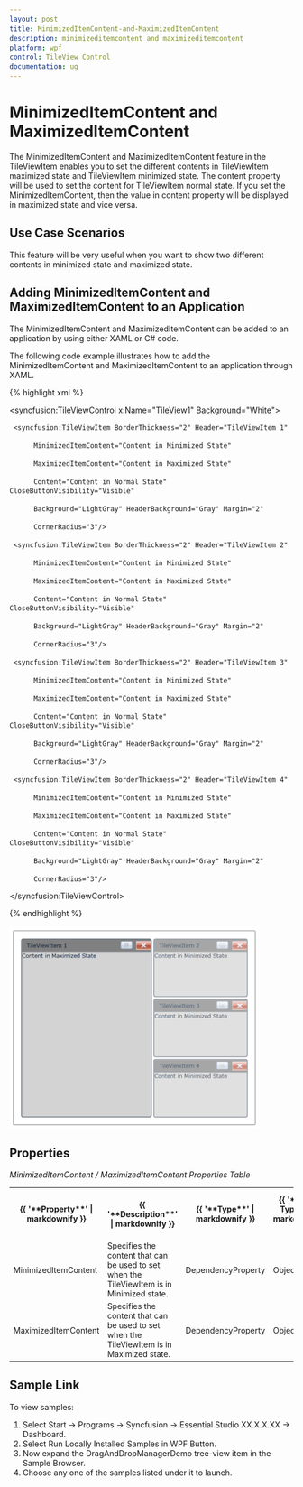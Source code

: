 ```yaml
---
layout: post
title: MinimizedItemContent-and-MaximizedItemContent
description: minimizeditemcontent and maximizeditemcontent
platform: wpf
control: TileView Control
documentation: ug
---
```


# MinimizedItemContent and MaximizedItemContent

The MinimizedItemContent and MaximizedItemContent feature in the TileViewItem enables you to set the different contents in TileViewItem maximized state and TileViewItem minimized state. The content property will be used to set the content for TileViewItem normal state. If you set the MinimizedItemContent, then the value in content property will be displayed in maximized state and vice versa.

## Use Case Scenarios

This feature will be very useful when you want to show two different contents in minimized state and maximized state.

## Adding MinimizedItemContent and MaximizedItemContent to an Application 

The MinimizedItemContent and MaximizedItemContent can be added to an application by using either XAML or C# code.

The following code example illustrates how to add the MinimizedItemContent and MaximizedItemContent to an application through XAML.


{% highlight xml %}



<syncfusion:TileViewControl x:Name="TileView1" Background="White">

     <syncfusion:TileViewItem BorderThickness="2" Header="TileViewItem 1" 

          MinimizedItemContent="Content in Minimized State" 

          MaximizedItemContent="Content in Maximized State"

          Content="Content in Normal State" CloseButtonVisibility="Visible" 

          Background="LightGray" HeaderBackground="Gray" Margin="2" 

          CornerRadius="3"/>

     <syncfusion:TileViewItem BorderThickness="2" Header="TileViewItem 2" 

          MinimizedItemContent="Content in Minimized State" 

          MaximizedItemContent="Content in Maximized State"

          Content="Content in Normal State" CloseButtonVisibility="Visible" 

          Background="LightGray" HeaderBackground="Gray" Margin="2" 

          CornerRadius="3"/>

     <syncfusion:TileViewItem BorderThickness="2" Header="TileViewItem 3" 

          MinimizedItemContent="Content in Minimized State" 

          MaximizedItemContent="Content in Maximized State"

          Content="Content in Normal State" CloseButtonVisibility="Visible" 

          Background="LightGray" HeaderBackground="Gray" Margin="2" 

          CornerRadius="3"/>

     <syncfusion:TileViewItem BorderThickness="2" Header="TileViewItem 4" 

          MinimizedItemContent="Content in Minimized State" 

          MaximizedItemContent="Content in Maximized State"

          Content="Content in Normal State" CloseButtonVisibility="Visible" 

          Background="LightGray" HeaderBackground="Gray" Margin="2" 

          CornerRadius="3"/>

</syncfusion:TileViewControl>

{% endhighlight %}



![](MinimizedItemContent-and-MaximizedItemContent_images/MinimizedItemContent-and-MaximizedItemContent_img1.png)





## Properties

_MinimizedItemContent / MaximizedItemContent Properties Table_

<table>
<tr>
<th>
{{ '**Property**' | markdownify }} </th><th>
{{ '**Description**' | markdownify }} </th><th>
{{ '**Type**' | markdownify }} </th><th>
{{ '**Data Type**' | markdownify }} </th><th>
{{ '**Reference links**' | markdownify }} </th></tr>
<tr>
<td>
MinimizedItemContent</td><td>
Specifies the content that can be used to set when the TileViewItem is in Minimized state.</td><td>
DependencyProperty</td><td>
Object</td><td>
</td></tr>
<tr>
<td>
MaximizedItemContent </td><td>
Specifies the content that can be used to set when the TileViewItem is in Maximized state.</td><td>
DependencyProperty</td><td>
Object</td><td>
</td></tr>
</table>


## Sample Link

To view samples: 

1. Select Start -> Programs -> Syncfusion -> Essential Studio XX.X.X.XX -> Dashboard.
2. Select Run Locally Installed Samples in WPF Button.
3. Now expand the DragAndDropManagerDemo tree-view item in the Sample Browser.
4. Choose any one of the samples listed under it to launch. 



